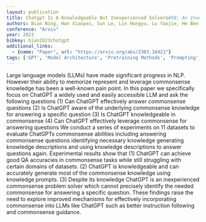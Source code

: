 ```yaml
---
layout: publication
title: Chatgpt Is A Knowledgeable But Inexperienced Solver&#58; An Investigation Of Commonsense Problem In Large Language Models
authors: Bian Ning, Han Xianpei, Sun Le, Lin Hongyu, Lu Yaojie, He Ben, Jiang Shanshan, Dong Bin
conference: "Arxiv"
year: 2023
bibkey: bian2023chatgpt
additional_links:
  - {name: "Paper", url: "https://arxiv.org/abs/2303.16421"}
tags: ['GPT', 'Model Architecture', 'Pretraining Methods', 'Prompting', 'RAG', 'Reinforcement Learning']
---
```

Large language models (LLMs) have made significant progress in NLP. However their ability to memorize represent and leverage commonsense knowledge has been a well-known pain point. In this paper we specifically focus on ChatGPT a widely used and easily accessible LLM and ask the following questions (1) Can ChatGPT effectively answer commonsense questions (2) Is ChatGPT aware of the underlying commonsense knowledge for answering a specific question (3) Is ChatGPT knowledgeable in commonsense (4) Can ChatGPT effectively leverage commonsense for answering questions We conduct a series of experiments on 11 datasets to evaluate ChatGPTs commonsense abilities including answering commonsense questions identifying necessary knowledge generating knowledge descriptions and using knowledge descriptions to answer questions again. Experimental results show that (1) ChatGPT can achieve good QA accuracies in commonsense tasks while still struggling with certain domains of datasets. (2) ChatGPT is knowledgeable and can accurately generate most of the commonsense knowledge using knowledge prompts. (3) Despite its knowledge ChatGPT is an inexperienced commonsense problem solver which cannot precisely identify the needed commonsense for answering a specific question. These findings raise the need to explore improved mechanisms for effectively incorporating commonsense into LLMs like ChatGPT such as better instruction following and commonsense guidance.
